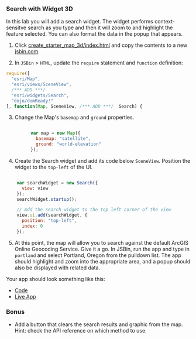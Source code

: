 ### Search with Widget 3D

In this lab you will add a search widget. The widget performs context-sensitve search as you type and then it will zoom to and highlight the feature selected. You can also format the data in the popup that appears. 

1. Click [create_starter_map_3d/index.html](../create_starter_map_3d/index.html) and copy the contents to a new [jsbin.com](http://jsbin.com).

2. In `JSBin` > `HTML`, update the `require` statement and `function` definition:

  ```javascript
  require([
    "esri/Map",
    "esri/views/SceneView",
    /*** ADD ***/
    "esri/widgets/Search",
    "dojo/domReady!"
  ], function(Map, SceneView, /*** ADD ***/  Search) { 
  ```

3. Change the Map's `basemap` and `ground` properties.

   ```javascript
   
         var map = new Map({
           basemap: "satellite", 
           ground: "world-elevation"
         });
   
   ```

4. Create the Search widget and add its code below `SceneView`. Position the widget to the `top-left` of the UI.

  ```javascript    

      var searchWidget = new Search({
        view: view
      });
      searchWidget.startup();

      // Add the search widget to the top left corner of the view
      view.ui.add(searchWidget, {
        position: "top-left",
        index: 0
      }); 
  ```

5. At this point, the map will allow you to search against the default ArcGIS Online Geocoding Service. Give it a go. In JSBin, run the app and type in `portland` and select Portland, Oregon from the pulldown list. The app should highlight and zoom into the appropriate area, and a popup should also be displayed with related data.

Your app should look something like this:
* [Code](index.html)
* [Live App](http://esri.github.io/geodev-hackerlabs/develop/jsapi/search_with_widget_3d/index.html)

### Bonus
* Add a button that clears the search results and graphic from the map. Hint: check the API reference on which method to use.